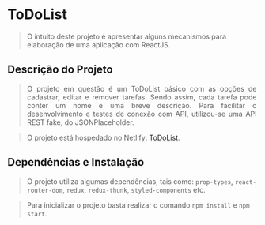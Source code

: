
# ToDoList

> O intuito deste projeto é apresentar alguns mecanismos para elaboração de uma aplicação com ReactJS.
## Descrição do Projeto

> <p align="justify">O projeto em questão é um ToDoList básico com as opções de cadastrar, editar e remover tarefas. Sendo assim, cada tarefa pode conter um nome e uma breve descrição. Para facilitar o desenvolvimento e testes de conexão com API, utilizou-se uma API REST fake, do JSONPlaceholder.</p>

> O projeto está hospedado no Netlify: [ToDoList](https://mystifying-newton-9c5a3b.netlify.app/task).

## Dependências e Instalação

> O projeto utiliza algumas dependências, tais como: `prop-types`, `react-router-dom`, `redux`, `redux-thunk`, `styled-components` etc.

> Para inicializar o projeto basta realizar o comando `npm install` e `npm start`.
